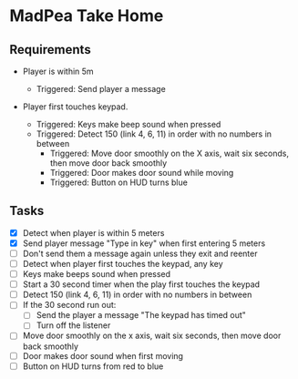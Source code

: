 # MadPea Take Home

## Requirements

- Player is within 5m

  - Triggered: Send player a message

- Player first touches keypad.
  - Triggered: Keys make beep sound when pressed
  - Triggered: Detect 150 (link 4, 6, 11) in order with no numbers in between
    - Triggered: Move door smoothly on the X axis, wait six seconds, then move door back smoothly
    - Triggered: Door makes door sound while moving
    - Triggered: Button on HUD turns blue

## Tasks

- [x] Detect when player is within 5 meters
- [x] Send player message "Type in key" when first entering 5 meters
- [ ] Don't send them a message again unless they exit and reenter
- [ ] Detect when player first touches the keypad, any key
- [ ] Keys make beeps sound when pressed
- [ ] Start a 30 second timer when the play first touches the keypad
- [ ] Detect 150 (link 4, 6, 11) in order with no numbers in between
- [ ] If the 30 second run out:
  - [ ] Send the player a message "The keypad has timed out"
  - [ ] Turn off the listener
- [ ] Move door smoothly on the x axis, wait six seconds, then move door back smoothly
- [ ] Door makes door sound when first moving
- [ ] Button on HUD turns from red to blue
